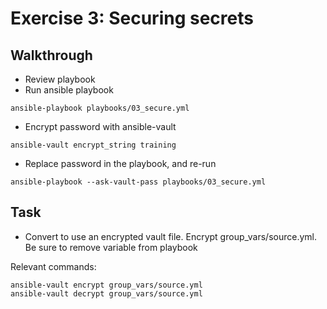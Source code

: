 # Exercise 3: Securing secrets

## Walkthrough

- Review playbook 
- Run ansible playbook

```
ansible-playbook playbooks/03_secure.yml
```

- Encrypt password with ansible-vault

```
ansible-vault encrypt_string training
```

- Replace password in the playbook, and re-run

```
ansible-playbook --ask-vault-pass playbooks/03_secure.yml
```

## Task
- Convert to use an encrypted vault file. Encrypt group_vars/source.yml. Be sure to remove variable from playbook

Relevant commands:
```
ansible-vault encrypt group_vars/source.yml
ansible-vault decrypt group_vars/source.yml
```